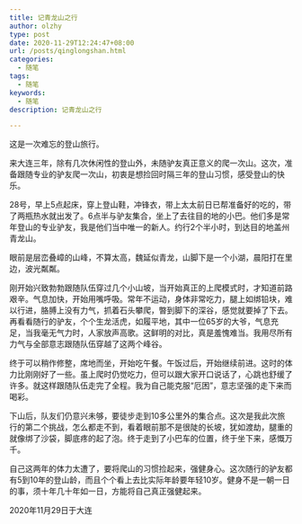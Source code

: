 ```yaml
---
title: 记青龙山之行
author: olzhy
type: post
date: 2020-11-29T12:24:47+08:00
url: /posts/qinglongshan.html
categories:
  - 随笔
tags:
  - 随笔
keywords:
  - 随笔
description: 记青龙山之行

---
```

这是一次难忘的登山旅行。

来大连三年，除有几次休闲性的登山外，未随驴友真正意义的爬一次山。这次，准备跟随专业的驴友爬一次山，初衷是想捡回时隔三年的登山习惯，感受登山的快乐。

28号，早上5点起床，穿上登山鞋，冲锋衣，带上太太前日已帮准备好的吃的，带了两瓶热水就出发了。6点半与驴友集合，坐上了去往目的地的小巴。他们多是常年登山的专业驴友，我是他们当中唯一的新人。约行2个半小时，到达目的地盖州青龙山。

眼前是层峦叠嶂的山峰，不算太高，魏延似青龙，山脚下是一个小湖，晨阳打在里边，波光粼粼。

刚开始兴致勃勃跟随队伍穿过几个小山坡，当开始真正的上爬模式时，才知道前路艰辛。气息加快，开始用嘴呼吸。常年不运动，身体非常吃力，腿上如绑铅块，难以行进，胳膊上没有力气，抓着石头攀爬，暼到脚下的深谷，感觉就要掉了下去。再看看随行的驴友，个个生龙活虎，如履平地，其中一位65岁的大爷，气息充足，当我毫无气力时，人家放声高歌。这鲜明的对比，真是羞愧难当。我用尽所有力气与全部意志跟随队伍穿越了这两个峰谷。

终于可以稍作修整，席地而坐，开始吃午餐。午饭过后，开始继续前进。这时的体力比刚刚好了一些。虽上爬时仍觉吃力，但可以跟大家开口说话了，心跳也舒缓了许多。就这样跟随队伍走完了全程。我为自己能克服“厄困”，意志坚强的走下来而喝彩。

下山后，队友们仍意兴未够，要徒步走到10多公里外的集合点。这次是我此次旅行的第二个挑战，怎么都走不到，看着眼前那不是很陡的长坡，犹如渡劫，腿重的就像绑了沙袋，脚底疼的起了泡。终于走到了小巴车的位置，终于坐下来，感慨万千。

自己这两年的体力太遭了，要将爬山的习惯捡起来，强健身心。这次随行的驴友都有5到10年的登山龄，而且个个看上去比实际年龄要年轻10岁。健身不是一朝一日的事，须十年几十年如一日，方能将自己真正强健起来。


2020年11月29日于大连
